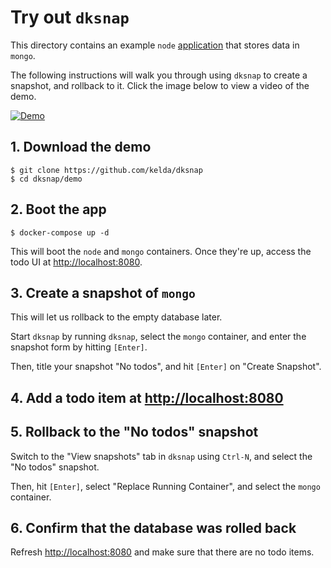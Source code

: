 # Try out `dksnap`

This directory contains an example `node`
[application](https://github.com/scotch-io/node-todo) that stores data in
`mongo`.

The following instructions will walk you through using `dksnap` to create a
snapshot, and rollback to it. Click the image below to view a video of the demo.

[![Demo](http://i3.ytimg.com/vi/fmYGfs632-g/maxresdefault.jpg)](https://youtu.be/fmYGfs632-g)

## 1. Download the demo

```
$ git clone https://github.com/kelda/dksnap
$ cd dksnap/demo
```

## 2. Boot the app

```
$ docker-compose up -d
```

This will boot the `node` and `mongo` containers. Once they're up, access the
todo UI at [http://localhost:8080](http://localhost:8080).

## 3. Create a snapshot of `mongo`

This will let us rollback to the empty database later.

Start `dksnap` by running `dksnap`, select the `mongo` container, and enter the
snapshot form by hitting `[Enter]`.

Then, title your snapshot "No todos", and hit `[Enter]` on "Create Snapshot".

## 4. Add a todo item at [http://localhost:8080](http://localhost:8080)

## 5. Rollback to the "No todos" snapshot

Switch to the "View snapshots" tab in `dksnap` using `Ctrl-N`, and select the
"No todos" snapshot.

Then, hit `[Enter]`, select "Replace Running Container", and select the `mongo` container.

## 6. Confirm that the database was rolled back

Refresh [http://localhost:8080](http://localhost:8080) and make sure that there
are no todo items.
